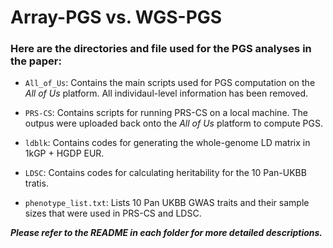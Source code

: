 # Array-PGS vs. WGS-PGS 
### Here are the directories and file used for the PGS analyses in the paper:

- `All_of_Us`: Contains the main scripts used for PGS computation on the *All of Us* platform. All individaul-level information has been removed. 

- `PRS-CS`: Contains scripts for running PRS-CS on a local machine. The outpus were uploaded back onto the *All of Us* platform to compute PGS.

- `ldblk`: Contains codes for generating the whole-genome LD matrix in 1kGP + HGDP EUR.

- `LDSC`: Contains codes for calculating heritability for the 10 Pan-UKBB tratis.

- `phenotype_list.txt`: Lists 10 Pan UKBB GWAS traits and their sample sizes that were used in PRS-CS and LDSC.
  
***Please refer to the README in each folder for more detailed descriptions.***

